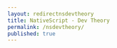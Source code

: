```yaml
---
layout: redirectnsdevtheory
title: NativeScript - Dev Theory
permalink: /nsdevtheory/
published: true
---
```

